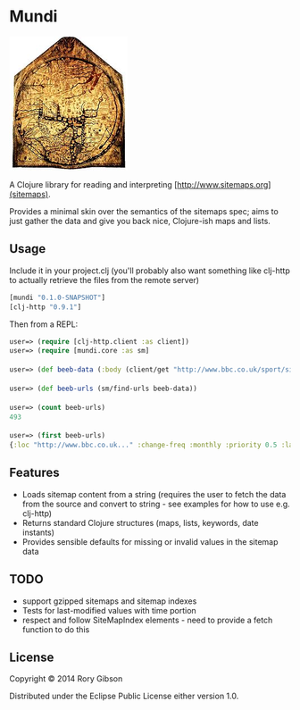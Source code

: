 # Mundi

![Mappa Mundi](/doc/212px-Hereford_Mappa_Mundi_1300.jpg)

A Clojure library for reading and interpreting [http://www.sitemaps.org](sitemaps).

Provides a minimal skin over the semantics of the sitemaps spec; aims to just gather the data and give you back nice, Clojure-ish maps and lists.


## Usage

Include it in your project.clj (you'll probably also want something like clj-http to actually retrieve the files from the remote server)

```clojure
[mundi "0.1.0-SNAPSHOT"]
[clj-http "0.9.1"]
```

Then from a REPL:

```clojure
user=> (require [clj-http.client :as client])
user=> (require [mundi.core :as sm]

user=> (def beeb-data (:body (client/get "http://www.bbc.co.uk/sport/sitemap.xml")))

user=> (def beeb-urls (sm/find-urls beeb-data))

user=> (count beeb-urls)
493

user=> (first beeb-urls)
{:loc "http://www.bbc.co.uk..." :change-freq :monthly :priority 0.5 :last-modified #inst "2014-05-20T00:00:00.000+01:00"}

```

## Features
+ Loads sitemap content from a string (requires the user to fetch the data from the source and convert to string - see examples for how to use e.g. clj-http)
+ Returns standard Clojure structures (maps, lists, keywords, date instants)
+ Provides sensible defaults for missing or invalid values in the sitemap data


## TODO
+ support gzipped sitemaps and sitemap indexes
+ Tests for last-modified values with time portion
+ respect and follow SiteMapIndex elements - need to provide a fetch function to do this

## License

Copyright © 2014 Rory Gibson

Distributed under the Eclipse Public License either version 1.0.